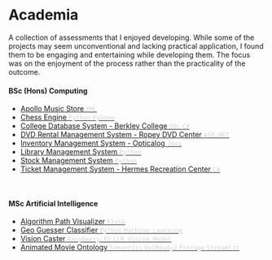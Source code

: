 # Academia

A collection of assessments that I enjoyed developing. While some of the projects may seem unconventional and lacking practical application, I found them to be engaging and entertaining while developing them. The focus was on the enjoyment of the process rather than the practicality of the outcome.
<br/>

#### BSc (Hons) Computing

<ul>
    <li>
        <a href="./Apollo_Music_Center/">Apollo Music Store 
            <span style="color:lightgrey">
                <code>XML</code>
            </span>
        </a>
    </li>
    <li>
        <a href="https://github.com/crypticsy/Playground/tree/master/Game_Engine/Chess/" target="_blank">Chess Engine 
            <span style="color:lightgrey">
                <code>Python</code>
                <code>PyGame</code>
            </span>
        </a>
    </li>
    <li>
        <a href="./Berkley_College_System/">College Database System - Berkley College 
            <span style="color:lightgrey">
                <code>SQL</code>
                <code>C#</code>
            </span>
        </a>
    </li>
    <li>
        <a href="https://github.com/crypticsy/RopeyDVDManagementSystem/" target="_blank">DVD Rental Management System - Ropey DVD Center 
            <span style="color:lightgrey">
                <code>ASP.NET</code>
            </span>
        </a>
    </li>
    <li>
        <a href="./Opticalog/">Inventory Management System - Opticalog 
            <span style="color:lightgrey">
                <code>Java</code>
            </span>
        </a>
    </li>
    <li>
        <a href="./Library_Management_System/">Library Management System 
            <span style="color:lightgrey">
                <code>Python</code>
            </span>
        </a>
    </li>
    <li>
        <a href="./Stock_Management_System/">Stock Management System 
            <span style="color:lightgrey">
                <code>Python</code>
            </span>
        </a>
    </li>
    <li>
        <a href="./Hermes_Ticket_Management_System/">Ticket Management System - Hermes Recreation Center 
            <span style="color:lightgrey">
                <code>C#</code>
            </span>
        </a>
    </li>
</ul>
<br/>

#### MSc Artificial Intelligence

<ul>
    <li>
        <a href="https://github.com/crypticsy/PathVisualizer" target="_blank">Algorithm Path Visualizer 
            <span style="color:lightgrey">
                <code>Flask</code>
            </span>
        </a>
    </li>
    <li>
        <a href="./GeoGuesser/">Geo Guesser Classifier
            <span style="color:lightgrey">
                <code>Python</code>
                <code>Machine Learning</code>
            </span>
        </a>
    </li>
    <li>
        <a href="https://github.com/crypticsy/VisionCaster">Vision Caster
            <span style="color:lightgrey">
                <code>Raspberry Pi</code>
                <code>LLM Vision Model</code>
            </span>
        </a>
    </li>
    <li>
        <a href="./Animated_Movie_Ontology/">Animated Movie Ontology
            <span style="color:lightgrey">
                <code>Semantics</code>
                <code>OwlReady2</code>
                <code>Protege</code>
                <code>Streamlit</code>
            </span>
        </a>
    </li>
    
</ul>
<br/>
